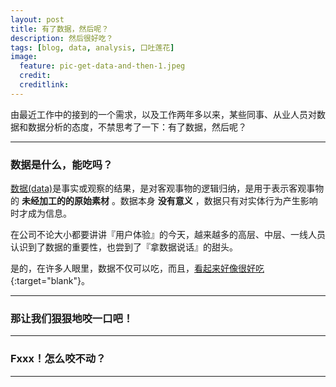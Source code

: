 ```yaml
---
layout: post
title: 有了数据，然后呢？
description: 然后很好吃？
tags: [blog, data, analysis, 口吐莲花]
image:
  feature: pic-get-data-and-then-1.jpeg
  credit:
  creditlink:
---
```


由最近工作中的接到的一个需求，以及工作两年多以来，某些同事、从业人员对数据和数据分析的态度，不禁思考了一下：有了数据，然后呢？

---

### 数据是什么，能吃吗？
[数据(data)](http://baike.baidu.com/link?url=CiMOxxmMmeh2G9jNzTrcMAps5z-JYiH8CeZQbEUUpl9ssu8KvJtUkqz3efPQqg0tfwhvEPACzTc_xi9t_NaPh3uFyCALqF942WIMN7KikOG)是事实或观察的结果，是对客观事物的逻辑归纳，是用于表示客观事物的 **未经加工的的原始素材** 。数据本身 **没有意义** ，数据只有对实体行为产生影响时才成为信息。

在公司不论大小都要讲讲『用户体验』的今天，越来越多的高层、中层、一线人员认识到了数据的重要性，也尝到了『拿数据说话』的甜头。

是的，在许多人眼里，数据不仅可以吃，而且，[看起来好像很好吃](http://movie.douban.com/subject/4848115/){:target="blank"}。

---

### 那让我们狠狠地咬一口吧！


---

### Fxxx！怎么咬不动？


---
